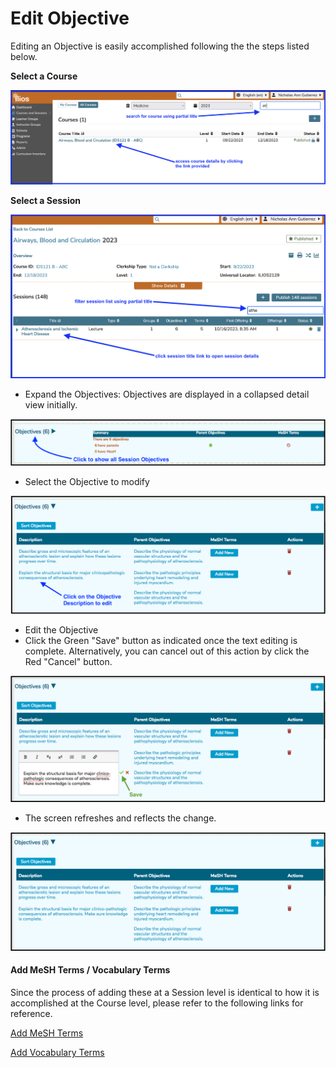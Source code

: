 # Edit Objective

Editing an Objective is easily accomplished following the the steps listed below.

**Select a Course**

![Click on the Course Title link to open it](../../images/edit_session_objective/select_course.png)

**Select a Session**

![Click on the Session Title link to open it](../../images/edit_session_objective/select_session.png)

* Expand the Objectives: Objectives are displayed in a collapsed detail view initially.

![Expand the list](../../images/edit_session_objective/expand_list.png)

* Select the Objective to modify

![Select Objective](../../images/edit_session_objective/select_sess_obj.png)

* Edit the Objective
* Click the Green "Save" button as indicated once the text editing is complete. Alternatively, you can cancel out of this action by click the Red "Cancel" button.

![Save changes?](../../images/edit_session_objective/save_changes.png)

* The screen refreshes and reflects the change.

![Update saved](../../images/edit_session_objective/updated_record.png)

#### Add MeSH Terms / Vocabulary Terms

Since the process of adding these at a Session level is identical to how it is accomplished at the Course level, please refer to the following links for reference.

[Add MeSH Terms](https://iliosproject.gitbook.io/ilios-user-guide/courses-and-sessions/courses/edit-objective#attach-mesh-term-s)

[Add Vocabulary Terms](https://iliosproject.gitbook.io/ilios-user-guide/courses-and-sessions/courses/edit-objective#add-vocabulary-terms)



